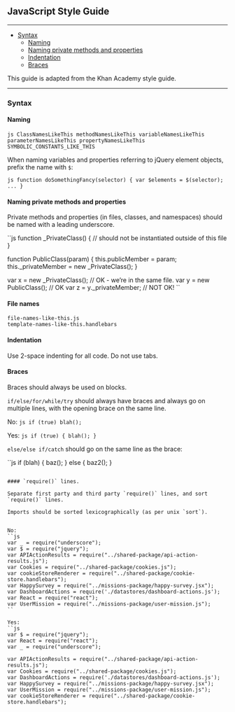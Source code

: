 ## JavaScript Style Guide

---

* [Syntax](#syntax)
  * [Naming](#naming)
  * [Naming private methods and properties](#naming-private-methods-and-properties)
  * [Indentation](#indentation)
  * [Braces](#braces)


This guide is adapted from the Khan Academy style guide.

----------
### Syntax

#### Naming

``js
ClassNamesLikeThis
methodNamesLikeThis
variableNamesLikeThis
parameterNamesLikeThis
propertyNamesLikeThis
SYMBOLIC_CONSTANTS_LIKE_THIS
``

When naming variables and properties referring to jQuery element
objects, prefix the name with `$`:

``js
function doSomethingFancy(selector) {
  var $elements = $(selector);
  ...
}
``

#### Naming private methods and properties

Private methods and properties (in files, classes, and namespaces)
should be named with a leading underscore.

``js
function _PrivateClass() {
  // should not be instantiated outside of this file
}

function PublicClass(param) {
  this.publicMember = param;
  this._privateMember = new _PrivateClass();
}

var x = new _PrivateClass();  // OK - we’re in the same file.
var y = new PublicClass();    // OK
var z = y._privateMember;     // NOT OK!
``

#### File names

```
file-names-like-this.js
template-names-like-this.handlebars
```

#### Indentation

Use 2-space indenting for all code. Do not use tabs.

#### Braces

Braces should always be used on blocks.

`if/else/for/while/try` should always have braces and always go on
multiple lines, with the opening brace on the same line.

No:
  ``js
if (true)
  blah();
``

Yes:
``js
if (true) {
  blah();
}
``

`else/else if/catch` should go on the same line as the brace:

``js
if (blah) {
  baz();
} else {
  baz2();
}
```

#### `require()` lines.

Separate first party and third party `require()` lines, and sort
`require()` lines.

Imports should be sorted lexicographically (as per unix `sort`).


No:
``js
var _ = require("underscore");
var $ = require("jquery");
var APIActionResults = require("../shared-package/api-action-results.js");
var Cookies = require("../shared-package/cookies.js");
var cookieStoreRenderer = require("../shared-package/cookie-store.handlebars");
var HappySurvey = require("../missions-package/happy-survey.jsx");
var DashboardActions = require('./datastores/dashboard-actions.js');
var React = require("react");
var UserMission = require("../missions-package/user-mission.js");
``

Yes:
``js
var $ = require("jquery");
var React = require("react");
var _ = require("underscore");

var APIActionResults = require("../shared-package/api-action-results.js");
var Cookies = require("../shared-package/cookies.js");
var DashboardActions = require('./datastores/dashboard-actions.js');
var HappySurvey = require("../missions-package/happy-survey.jsx");
var UserMission = require("../missions-package/user-mission.js");
var cookieStoreRenderer = require("../shared-package/cookie-store.handlebars");
```
